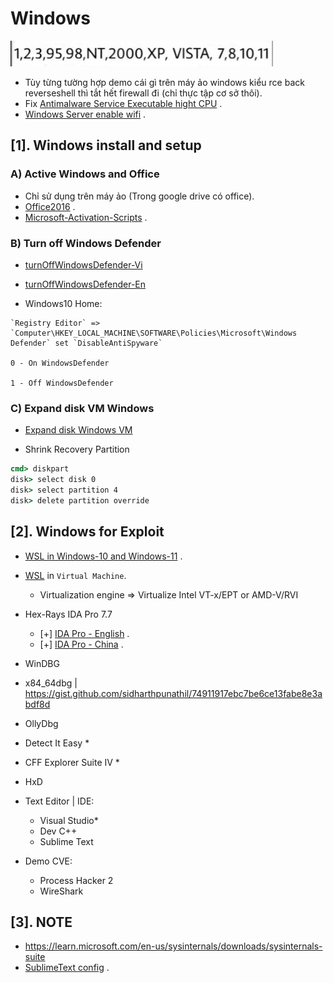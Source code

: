 # Windows

![version.png](./version.png)

- Tùy từng tường hợp demo cái gì trên máy ảo windows kiểu rce back reverseshell thì tắt hết firewall đi (chỉ thực tập cơ sở thôi).
- Fix [Antimalware Service Executable hight CPU](https://www.freecodecamp.org/news/what-is-antimalware-service-executable-why-is-it-high-cpu-disk-usage/#:~:text=Antimalware%20service%20executable%20is%20a%20Windows%20Security%20process%20that%20executes,programs%20from%20time%20to%20time.) .
- [Windows Server enable wifi](https://www.youtube.com/watch?v=PupMFBL39RI) .

## [1]. Windows install and setup

### A) Active Windows and Office

- Chỉ sử dụng trên máy ảo (Trong google drive có office).
- [Office2016](https://drive.google.com/drive/folders/1VgZRlnU4GvfcmqUW-ms4rfqrqiQIZJsB?usp=sharing) .
- [Microsoft-Activation-Scripts](https://github.com/massgravel/Microsoft-Activation-Scripts/releases) . 


### B) Turn off Windows Defender

- [turnOffWindowsDefender-Vi](https://www.dienmayxanh.com/kinh-nghiem-hay/huong-dan-cach-tat-windows-defender-trong-win-10-c-1162982#:~:text=B%C6%B0%E1%BB%9Bc%201%3A%20Double%20click%20v%C3%A0o,Real%2Dtime%20protection%20sang%20OFF.)

- [turnOffWindowsDefender-En]()

- Windows10 Home: 

```
`Registry Editor` => `Computer\HKEY_LOCAL_MACHINE\SOFTWARE\Policies\Microsoft\Windows Defender` set `DisableAntiSpyware`

0 - On WindowsDefender

1 - Off WindowsDefender
```

### C) Expand disk VM Windows 

- [Expand disk Windows VM](https://www.youtube.com/watch?v=Y5aT8hE177I)

- Shrink Recovery Partition

```bat
cmd> diskpart
disk> select disk 0
disk> select partition 4
disk> delete partition override
```
## [2]. Windows for Exploit
- [WSL in Windows-10 and Windows-11](https://learn.microsoft.com/en-us/windows/wsl/install) .
- [WSL](https://bwgjoseph.com/how-to-manually-install-wsl2-on-a-windows-10-virtual-machine) in `Virtual Machine`.
  * Virtualization engine => Virtualize Intel VT-x/EPT or AMD-V/RVI

- Hex-Rays IDA Pro 7.7
  * [+] [IDA Pro - English](https://drive.google.com/file/d/1wf2XemQQwzpdSdQic63fZ0pC0829XcDE/view?usp=sharing) .
  * [+] [IDA Pro - China](https://drive.google.com/file/d/1qkMy9u1FVz9uFRa2qfBI7_694iJLe5ZW/view?usp=sharing) .

- WinDBG
- x84_64dbg | https://gist.github.com/sidharthpunathil/74911917ebc7be6ce13fabe8e3abdf8d
- OllyDbg
- Detect It Easy *
- CFF Explorer Suite IV *
- HxD
- Text Editor | IDE:
  * Visual Studio*
  * Dev C++
  * Sublime Text
- Demo CVE:
  * Process Hacker 2
  * WireShark

## [3]. NOTE
  * https://learn.microsoft.com/en-us/sysinternals/downloads/sysinternals-suite
  * [SublimeText config](https://github.com/NigmaZ/Blogs/tree/main/Virtual-Machine/Note/Sublime%20config) .
